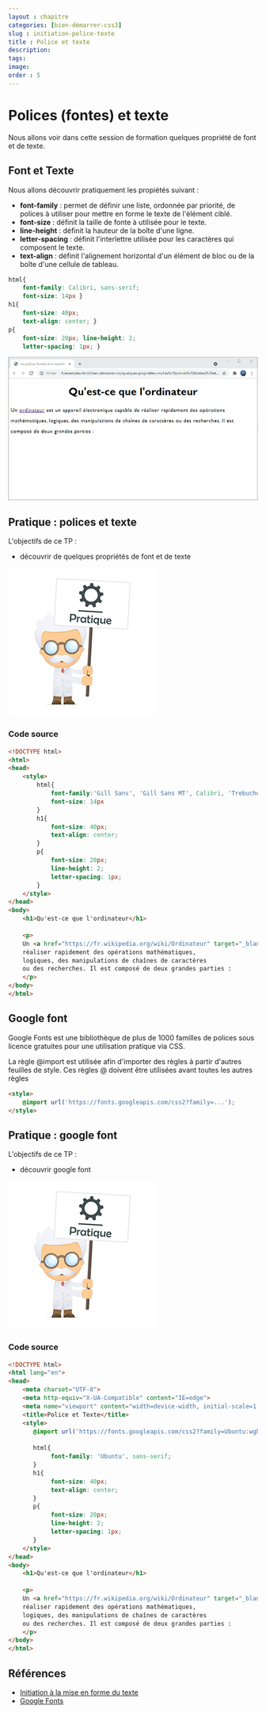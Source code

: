 ```yaml
---
layout : chapitre
categories: [bien-démarrer-css3]
slug : initiation-police-texte
title : Police et texte
description: 
tags: 
image: 
order : 5
---
```


# Polices (fontes) et texte

<!-- note -->

Nous allons voir dans cette session de formation quelques propriété de font et de texte.

<!-- end note -->

## Font et Texte 

<!-- g layout : 6-9 6-9 -->

<!-- note -->

Nous allons découvrir pratiquement les propiétés suivant : 

- **font-family** : permet de définir une liste, ordonnée par priorité, de polices à utiliser pour mettre en forme le texte de l'élément ciblé.
- **font-size** : définit la taille de fonte à utilisée pour le texte.
- **line-height** : définit la hauteur de la boîte d'une ligne.
- **letter-spacing** : définit l'interlettre utilisée pour les caractères qui composent le texte.
- **text-align** :  définit l'alignement horizontal d'un élément de bloc ou de la boîte d'une cellule de tableau.

<!-- end note -->

```css
html{ 
    font-family: Calibri, sans-serif;
    font-size: 14px }
h1{
    font-size: 40px; 
    text-align: center; }
p{
    font-size: 20px; line-height: 2;
    letter-spacing: 1px; }
```

![Les polices (fontes) et le texte](./images/bien-démarrer-avec-css/quelques-propriétés-css/font-et-texte.png)


## Pratique : polices et texte

<!-- g layout : 7-5 5-8 p-70 -->

L'objectifs de ce TP : 

- découvrir de quelques propriétés de font et de texte

![Explication pratique élément h1](./images/prof/explication-pratique.png)

### Code source

```html
<!DOCTYPE html>
<html>
<head>
    <style>
        html{
            font-family:'Gill Sans', 'Gill Sans MT', Calibri, 'Trebuchet MS', sans-serif;
            font-size: 14px
        }
        h1{
            font-size: 40px;
            text-align: center;
        }
        p{
            font-size: 20px;
            line-height: 2;
            letter-spacing: 1px;
        }
    </style>
</head>
<body>
    <h1>Qu'est-ce que l'ordinateur</h1>

    <p>
    Un <a href="https://fr.wikipedia.org/wiki/Ordinateur" target="_blank">ordinateur</a> est un appareil électronique capable de 
    réaliser rapidement des opérations mathématiques, 
    logiques, des manipulations de chaînes de caractères 
    ou des recherches. Il est composé de deux grandes parties :
    </p>
</body>
</html>
```
## Google font

<!-- g layout : 12-3 12-4 -->



Google Fonts est une bibliothèque de plus de 1000 familles de polices sous licence gratuites pour une utilisation pratique via CSS.


<!-- note -->

La règle @import est utilisée afin d'importer des règles à partir d'autres feuilles de style. Ces règles @ doivent être utilisées avant toutes les autres règles

<!-- end note -->

<!-- new zone -->

```html
<style>
    @import url('https://fonts.googleapis.com/css2?family=...');
</style>
```
## Pratique : google font

<!-- g layout : 7-5 5-8 p-70 -->

L'objectifs de ce TP : 

- découvrir google font

![Explication pratique élément h1](./images/prof/explication-pratique.png)

### Code source

```html
<!DOCTYPE html>
<html lang="en">
<head>
    <meta charset="UTF-8">
    <meta http-equiv="X-UA-Compatible" content="IE=edge">
    <meta name="viewport" content="width=device-width, initial-scale=1.0">
    <title>Police et Texte</title>
    <style>
       @import url('https://fonts.googleapis.com/css2?family=Ubuntu:wght@300&display=swap');

       html{
            font-family: 'Ubuntu', sans-serif;
       }
       h1{
            font-size: 40px;
            text-align: center;
       }
       p{
            font-size: 20px;
            line-height: 2;
            letter-spacing: 1px;
       }
    </style>
</head>
<body>
    <h1>Qu'est-ce que l'ordinateur</h1>

    <p>
    Un <a href="https://fr.wikipedia.org/wiki/Ordinateur" target="_blank">ordinateur</a> est un appareil électronique capable de 
    réaliser rapidement des opérations mathématiques, 
    logiques, des manipulations de chaînes de caractères 
    ou des recherches. Il est composé de deux grandes parties :
    </p>
</body>
</html>
```

## Références 
- [Initiation à la mise en forme du texte](https://developer.mozilla.org/fr/docs/Learn/CSS/Styling_text/Fundamentals)
- [Google Fonts](https://fr.wikipedia.org/wiki/Google_Fonts)
